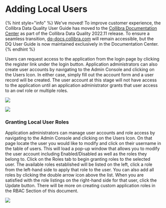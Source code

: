 # Adding Local Users

{% hint style="info" %}
We've moved! To improve customer experience, the Collibra Data Quality User Guide has moved to the [Collibra Documentation Center](https://productresources.collibra.com/docs/collibra/latest/Content/DataQuality/DQSecurity/Adding%20Local%20Users.htm) as part of the Collibra Data Quality 2022.11 release. To ensure a seamless transition, [dq-docs.collibra.com](http://dq-docs.collibra.com/) will remain accessible, but the DQ User Guide is now maintained exclusively in the Documentation Center.
{% endhint %}

Users can request access to the application from the login page by clicking the register link under the login button. Application administrators can also create user accounts by navigating to the Admin Console and clicking on the Users Icon. In either case, simply fill out the account form and a user record will be created. The user account at this stage will not have access to the application until an application administrator grants that user access to an owl role or multiple roles.

![](http://18.204.201.140:8080/xwiki/bin/download/Documentation/Authentication%20and%20Authorization/WebHome/Screen%20Shot%202019-05-22%20at%2011.32.45%20AM.png)

![](http://18.204.201.140:8080/xwiki/bin/download/Documentation/Authentication%20and%20Authorization/WebHome/Screen%20Shot%202019-05-22%20at%2011.34.03%20AM.png)

### Granting Local User Roles <a href="#hgrantinglocaluserroles" id="hgrantinglocaluserroles"></a>

Application administrators can manage user accounts and role access by navigating to the Admin Console and clicking on the Users Icon. On that page locate the user you would like to modify and click on their username in the table of users. This will load a pop-up window that allows you to modify the user account including Enabled/Disabled as well as the roles they belong to. Click on the Roles tab to begin granting roles to the selected user. The available roles established will be listed on the left, click a role from the left-hand side to apply that role to the user. You can also add all roles by clicking the double arrow icon above the list. When you are satisfied with the role listings on the right-hand side for that user, click the Update button. There will be more on creating custom application roles in the RBAC Section of this document.

![](http://18.204.201.140:8080/xwiki/bin/download/Documentation/Authentication%20and%20Authorization/WebHome/Screen%20Shot%202019-05-22%20at%2011.34.42%20AM.png)
